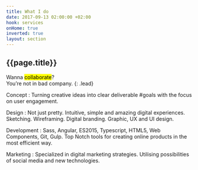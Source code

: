 ```yaml
---
title: What I do
date: 2017-09-13 02:00:00 +02:00
hook: services
onHome: true
inverted: true
layout: section
---
```


## {{page.title}}

Wanna <mark>collaborate</mark>?<br> You’re not in bad company.
{: .lead}

Concept
: Turning creative ideas into clear deliverable #goals with the focus on user engagement.

Design
: Not just pretty. Intuitive, simple and amazing digital experiences. Sketching. Wireframing. Digital branding. Graphic, UX and UI design.

Development
: Sass, Angular, ES2015, Typescript, HTML5, Web Components, Git, Gulp. Top Notch tools for creating online products in the most efficient way.

Marketing
: Specialized in digital marketing strategies. Utilising possibilities of social media and new technologies.
